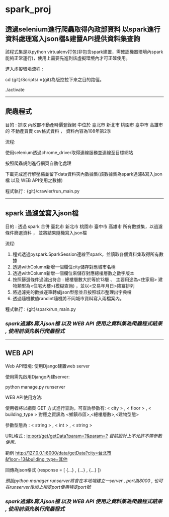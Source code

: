 # spark_proj
## 透過selenium進行爬蟲取得內政部資料 以spark進行資料處理寫入json檔&amp;建置API提供資料集查詢

該程式集是以python virtualenv打包(非包含spark建置，需確認機器環境內spark能夠正常運行)，使用上需要先進到該虛擬環境內才可正確使用。

進入虛擬環境流程 : 

cd {git}/Scripts/  ※{git}為版控拉下來之目的路徑。

./activate

---

## 爬蟲程式

目的 : 抓取 內政部不動產時價登錄網 中位於 臺北市 新北市 桃園市 臺中市 高雄市  的  不動產買賣  csv格式資料 ， 資料內容為108年第2季 

流程: 

使用selenium透過chrome_driver取得連線服務並連線至目標網站

按照爬蟲規則進行網頁自動化處理

下載完成進行解壓縮並留下data資料夾內數據集(該數據集為spark過濾&寫入json檔 以及 WEB API使用之數據)

程式執行 :  {git}/crawler/run_main.py

---

## spark 過濾並寫入json檔

目的 : 透過 spark 合併 臺北市 新北市 桃園市 臺中市 高雄市 所有數據集，以過濾條件篩選資料 ， 並將結果隨機寫入json檔

流程:

1. 程式透過pyspark.SparkSession連線至spark，並讀取各個資料集取得所有數據
2. 透過withColumn新增一個欄位city儲存對應城市名稱
3. 透過withColumn新增一個欄位來儲存對應總樓層數之數字版本
4. 按照篩選條件過濾出符合 : 總樓層數大於等於13層 、 主要用途為<住家用> 建物類型為<住宅大樓>(模糊查詢) ，並以<交易年月日>降冪排列
5. 將過濾完的數據逐筆轉成json型態並且按照城市整理出字典檔
6. 透過隨機數值randint隨機將不同城市資料寫入兩檔案內。

程式執行 :  {git}/spark/run_main.py

### *spark過濾&寫入json檔 以及 WEB API 使用之資料集為爬蟲程式結果 , 使用前須先執行爬蟲程式*

---

## WEB API

Web API環境:  使用Django建置web server

使用需先啟用Django內建server:

python manage.py runserver

WEB API使用方法:

使用者將以網頁 GET 方式進行查詢，可查詢參數有:
< city > , < floor > , < building_type > 對應之資訊為 <鄉鎮市區>,<總樓層數>,<建物型態>

參數型態為 : < string > , < int > , < string >

URL格式 : <ip:port/get/getData?param=?&param=?>   *目前設計上不允許不帶參數使用。*

範例 http://127.0.0.1:8000/data/getData?city=台北市&floor=13&building_type=其他

回傳為json格式 (response = [ {…} , {…} , {…} ])

*預設python manager runserver將會在本地端建立一server , port為8000 , 也可在runserver後加上指定port使用特定port號*

### *spark過濾&寫入json檔 以及 WEB API 使用之資料集為爬蟲程式結果 , 使用前須先執行爬蟲程式*
